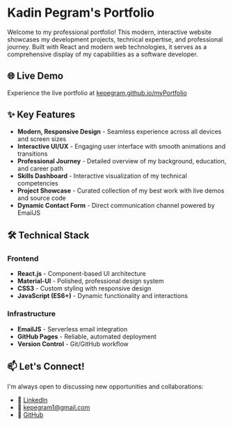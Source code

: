 # Kadin Pegram's Portfolio

Welcome to my professional portfolio! This modern, interactive website showcases my development projects, technical expertise, and professional journey. Built with React and modern web technologies, it serves as a comprehensive display of my capabilities as a software developer.

## 🌐 Live Demo

Experience the live portfolio at [kepegram.github.io/myPortfolio](https://kepegram.github.io/myPortfolio/)

## ✨ Key Features

- **Modern, Responsive Design** - Seamless experience across all devices and screen sizes
- **Interactive UI/UX** - Engaging user interface with smooth animations and transitions
- **Professional Journey** - Detailed overview of my background, education, and career path
- **Skills Dashboard** - Interactive visualization of my technical competencies
- **Project Showcase** - Curated collection of my best work with live demos and source code
- **Dynamic Contact Form** - Direct communication channel powered by EmailJS

## 🛠️ Technical Stack

### Frontend

- **React.js** - Component-based UI architecture
- **Material-UI** - Polished, professional design system
- **CSS3** - Custom styling with responsive design
- **JavaScript (ES6+)** - Dynamic functionality and interactions

### Infrastructure

- **EmailJS** - Serverless email integration
- **GitHub Pages** - Reliable, automated deployment
- **Version Control** - Git/GitHub workflow

## 📫 Let's Connect!

I'm always open to discussing new opportunities and collaborations:

- 💼 [LinkedIn](https://www.linkedin.com/in/kadin-pegram-15982118b/)
- 📧 [kepegram1@gmail.com](mailto:kepegram1@gmail.com)
- 🐙 [GitHub](https://github.com/kepegram)

